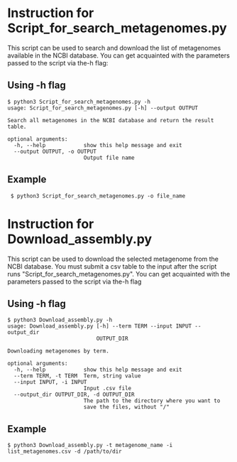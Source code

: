 # Instruction for Script_for_search_metagenomes.py

This script can be used to search and download the list of metagenomes available in the NCBI database. You can get acquainted with the parameters passed to the script via the-h flag:

## Using -h flag

```
$ python3 Script_for_search_metagenomes.py -h
usage: Script_for_search_metagenomes.py [-h] --output OUTPUT

Search all metagenomes in the NCBI database and return the result table.

optional arguments:
  -h, --help            show this help message and exit
  --output OUTPUT, -o OUTPUT
                        Output file name
```
## Example

``` $ python3 Script_for_search_metagenomes.py -o file_name```

# Instruction for Download_assembly.py

This script can be used to download the selected metagenome from the NCBI database. You must submit a csv table to the input after the script runs "Script_for_search_metagenomes.py". You can get acquainted with the parameters passed to the script via the-h flag

## Using -h flag
```
$ python3 Download_assembly.py -h
usage: Download_assembly.py [-h] --term TERM --input INPUT --output_dir
                            OUTPUT_DIR

Downloading metagenomes by term.

optional arguments:
  -h, --help            show this help message and exit
  --term TERM, -t TERM  Term, string value
  --input INPUT, -i INPUT
                        Input .csv file
  --output_dir OUTPUT_DIR, -d OUTPUT_DIR
                        The path to the directory where you want to
                        save the files, without "/"
```
## Example
```
$ python3 Download_assembly.py -t metagenome_name -i list_metagenomes.csv -d /path/to/dir
```

